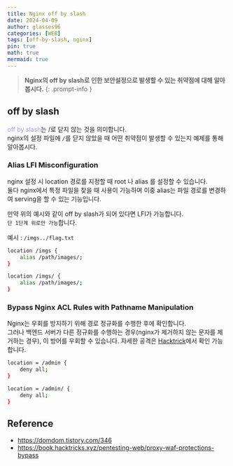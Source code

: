 ```yaml
---
title: Nginx off by slash
date: 2024-04-09
author: glasses96
categories: [WEB]
tags: [off-by-slash, nginx]
pin: true
math: true
mermaid: true
---
```


> **Nginx의 off by slash로 인한 보안설정으로 발생할 수 있는 취약점에 대해 알아봅시다.** 
{: .prompt-info }

<span style="color:#9999FF"></span>

## off by slash
<span style="color:#9999FF">off by slash</span>는 /로 닫지 않는 것을 의미합니다.  
nginx의 설정 파일에 `/`를 닫지 않았을 때 어떤 취약점이 발생할 수 있는지 예제를 통해 알아봅시다.  

### Alias LFI Misconfiguration
nginx 설정 시 location 경로를 지정할 때 root 나 alias 를 설정할 수 있습니다.  
둘다 nginx에서 특정 파일을 찾을 때 사용이 가능하며 이중 alias는 파일 경로를 변경하여 serving을 할 수 있는 기능입니다.  

만약 위의 예시와 같이 off by slash가 되어 있다면 LFI가 가능합니다.  
`단 1단계 위로만 가능`합니다.  

예시 : `/imgs../flag.txt`

```sh
location /imgs { 
    alias /path/images/;
}
```

```sh
location /imgs/ { 
    alias /path/images/;
}
```

### Bypass Nginx ACL Rules with Pathname Manipulation

Nginx는 우회를 방지하기 위해 경로 정규화를 수행한 후에 확인합니다.  
그러나 백엔드 서버가 다른 정규화를 수행하는 경우(nginx가 제거하지 않는 문자를 제거하는 경우), 이 방어를 우회할 수 있습니다.
자세한 공격은 [Hacktrick](https://book.hacktricks.xyz/pentesting-web/proxy-waf-protections-bypass)에서 확인 가능합니다.

```sh
location = /admin {
    deny all;
}

location = /admin/ {
    deny all;
}
```



## Reference
- https://domdom.tistory.com/346
- https://book.hacktricks.xyz/pentesting-web/proxy-waf-protections-bypass